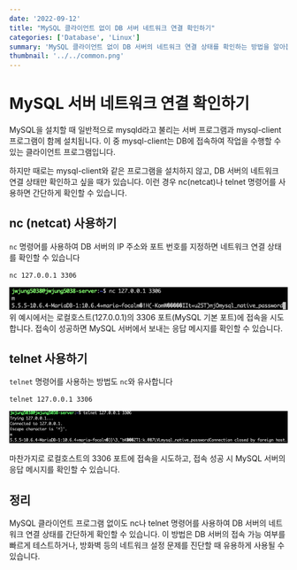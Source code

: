 ```yaml
---
date: '2022-09-12'
title: "MySQL 클라이언트 없이 DB 서버 네트워크 연결 확인하기"
categories: ['Database', 'Linux']
summary: 'MySQL 클라이언트 없이 DB 서버의 네트워크 연결 상태를 확인하는 방법을 알아봅니다.'
thumbnail: '../../common.png'
---
```



# MySQL 서버 네트워크 연결 확인하기
MySQL을 설치할 때 일반적으로 mysqld라고 불리는 서버 프로그램과 mysql-client 프로그램이 함께 설치됩니다. 
이 중 mysql-client는 DB에 접속하여 작업을 수행할 수 있는 클라이언트 프로그램입니다.

하지만 때로는 mysql-client와 같은 프로그램을 설치하지 않고, DB 서버의 네트워크 연결 상태만 확인하고 싶을 때가 있습니다. 
이런 경우 nc(netcat)나 telnet 명령어를 사용하면 간단하게 확인할 수 있습니다.



## nc (netcat) 사용하기
```nc``` 명령어를 사용하여 DB 서버의 IP 주소와 포트 번호를 지정하면 네트워크 연결 상태를 확인할 수 있습니다
```shell
nc 127.0.0.1 3306
```

![nc](./nc.png)
위 예시에서는 로컬호스트(127.0.0.1)의 3306 포트(MySQL 기본 포트)에 접속을 시도합니다. 접속이 성공하면 MySQL 서버에서 보내는 응답 메시지를 확인할 수 있습니다.


## telnet 사용하기
```telnet``` 명령어를 사용하는 방법도 ```nc```와 유사합니다
```shell
telnet 127.0.0.1 3306
```
![telnet](./telnet.png)

마찬가지로 로컬호스트의 3306 포트에 접속을 시도하고, 접속 성공 시 MySQL 서버의 응답 메시지를 확인할 수 있습니다.

## 정리
MySQL 클라이언트 프로그램 없이도 nc나 telnet 명령어를 사용하여 DB 서버의 네트워크 연결 상태를 간단하게 확인할 수 있습니다. 
이 방법은 DB 서버의 접속 가능 여부를 빠르게 테스트하거나, 방화벽 등의 네트워크 설정 문제를 진단할 때 유용하게 사용될 수 있습니다.


